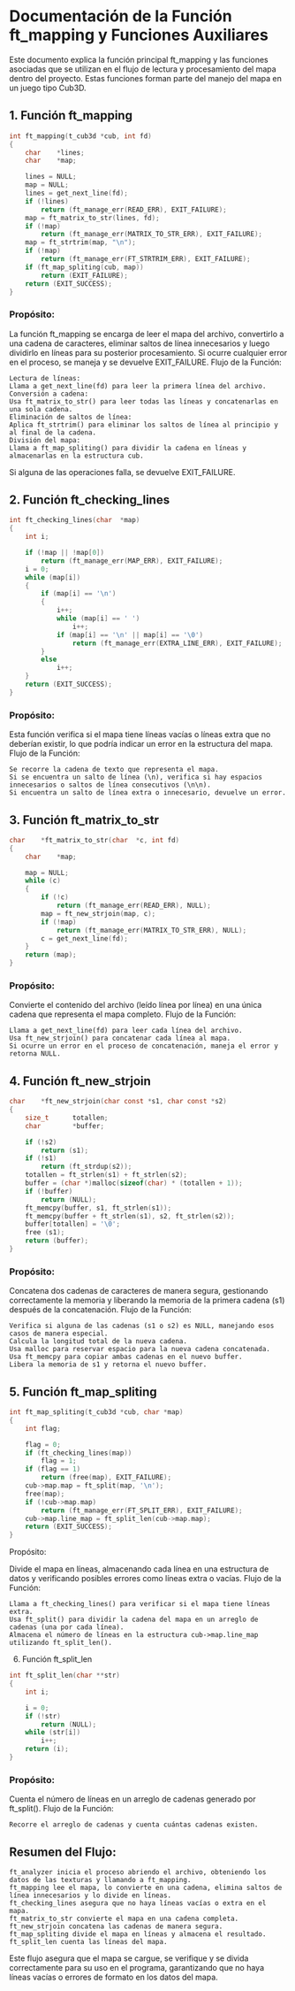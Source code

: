 # Documentación de la Función ft_mapping y Funciones Auxiliares

Este documento explica la función principal ft_mapping y las funciones asociadas que se utilizan en el flujo de lectura y procesamiento del mapa dentro del proyecto. Estas funciones forman parte del manejo del mapa en un juego tipo Cub3D.
## 1. Función ft_mapping
```c
int	ft_mapping(t_cub3d *cub, int fd)
{
	char	*lines;
	char	*map;

	lines = NULL;
	map = NULL;
	lines = get_next_line(fd);
	if (!lines)
		return (ft_manage_err(READ_ERR), EXIT_FAILURE);
	map = ft_matrix_to_str(lines, fd);
	if (!map)
		return (ft_manage_err(MATRIX_TO_STR_ERR), EXIT_FAILURE);
	map = ft_strtrim(map, "\n");
	if (!map)
		return (ft_manage_err(FT_STRTRIM_ERR), EXIT_FAILURE);
	if (ft_map_spliting(cub, map))
		return (EXIT_FAILURE);
	return (EXIT_SUCCESS);
}
```
### Propósito:

La función ft_mapping se encarga de leer el mapa del archivo, convertirlo a una cadena de caracteres, eliminar saltos de línea innecesarios y luego dividirlo en líneas para su posterior procesamiento. Si ocurre cualquier error en el proceso, se maneja y se devuelve EXIT_FAILURE.
Flujo de la Función:

    Lectura de líneas:
    Llama a get_next_line(fd) para leer la primera línea del archivo.
    Conversión a cadena:
    Usa ft_matrix_to_str() para leer todas las líneas y concatenarlas en una sola cadena.
    Eliminación de saltos de línea:
    Aplica ft_strtrim() para eliminar los saltos de línea al principio y al final de la cadena.
    División del mapa:
    Llama a ft_map_spliting() para dividir la cadena en líneas y almacenarlas en la estructura cub.

Si alguna de las operaciones falla, se devuelve EXIT_FAILURE.

## 2. Función ft_checking_lines
```c
int	ft_checking_lines(char	*map)
{
	int	i;

	if (!map || !map[0])
		return (ft_manage_err(MAP_ERR), EXIT_FAILURE);
	i = 0;
	while (map[i])
	{
		if (map[i] == '\n')
		{
			i++;
			while (map[i] == ' ')
				i++;
			if (map[i] == '\n' || map[i] == '\0')
				return (ft_manage_err(EXTRA_LINE_ERR), EXIT_FAILURE);
		}
		else
			i++;
	}
	return (EXIT_SUCCESS);
}
```
### Propósito:

Esta función verifica si el mapa tiene líneas vacías o líneas extra que no deberían existir, lo que podría indicar un error en la estructura del mapa.
Flujo de la Función:

    Se recorre la cadena de texto que representa el mapa.
    Si se encuentra un salto de línea (\n), verifica si hay espacios innecesarios o saltos de línea consecutivos (\n\n).
    Si encuentra un salto de línea extra o innecesario, devuelve un error.

## 3. Función ft_matrix_to_str
```c
char	*ft_matrix_to_str(char	*c, int fd)
{
	char	*map;

	map = NULL;
	while (c)
	{
		if (!c)
			return (ft_manage_err(READ_ERR), NULL);
		map = ft_new_strjoin(map, c);
		if (!map)
			return (ft_manage_err(MATRIX_TO_STR_ERR), NULL);
		c = get_next_line(fd);
	}
	return (map);
}
```
### Propósito:

Convierte el contenido del archivo (leído línea por línea) en una única cadena que representa el mapa completo.
Flujo de la Función:

    Llama a get_next_line(fd) para leer cada línea del archivo.
    Usa ft_new_strjoin() para concatenar cada línea al mapa.
    Si ocurre un error en el proceso de concatenación, maneja el error y retorna NULL.

## 4. Función ft_new_strjoin

```c
char	*ft_new_strjoin(char const *s1, char const *s2)
{
	size_t		totallen;
	char		*buffer;

    if (!s2)
        return (s1);
    if (!s1)
        return (ft_strdup(s2));
	totallen = ft_strlen(s1) + ft_strlen(s2);
	buffer = (char *)malloc(sizeof(char) * (totallen + 1));
	if (!buffer)
		return (NULL);
	ft_memcpy(buffer, s1, ft_strlen(s1));
    ft_memcpy(buffer + ft_strlen(s1), s2, ft_strlen(s2));
	buffer[totallen] = '\0';
    free (s1);
	return (buffer);
}
```

### Propósito:

Concatena dos cadenas de caracteres de manera segura, gestionando correctamente la memoria y liberando la memoria de la primera cadena (s1) después de la concatenación.
Flujo de la Función:

    Verifica si alguna de las cadenas (s1 o s2) es NULL, manejando esos casos de manera especial.
    Calcula la longitud total de la nueva cadena.
    Usa malloc para reservar espacio para la nueva cadena concatenada.
    Usa ft_memcpy para copiar ambas cadenas en el nuevo buffer.
    Libera la memoria de s1 y retorna el nuevo buffer.

## 5. Función ft_map_spliting

```c
int ft_map_spliting(t_cub3d *cub, char *map)
{
    int flag;

    flag = 0;
    if (ft_checking_lines(map))
        flag = 1;
    if (flag == 1)
        return (free(map), EXIT_FAILURE);
    cub->map.map = ft_split(map, '\n');
    free(map);
    if (!cub->map.map)
        return (ft_manage_err(FT_SPLIT_ERR), EXIT_FAILURE);
    cub->map.line_map = ft_split_len(cub->map.map);
    return (EXIT_SUCCESS);
}
```

Propósito:

Divide el mapa en líneas, almacenando cada línea en una estructura de datos y verificando posibles errores como líneas extra o vacías.
Flujo de la Función:

    Llama a ft_checking_lines() para verificar si el mapa tiene líneas extra.
    Usa ft_split() para dividir la cadena del mapa en un arreglo de cadenas (una por cada línea).
    Almacena el número de líneas en la estructura cub->map.line_map utilizando ft_split_len().

6. Función ft_split_len

```c
int ft_split_len(char **str)
{
    int i;

    i = 0;
    if (!str)
        return (NULL);
    while (str[i])
        i++;
    return (i);
}
```
### Propósito:

Cuenta el número de líneas en un arreglo de cadenas generado por ft_split().
Flujo de la Función:

    Recorre el arreglo de cadenas y cuenta cuántas cadenas existen.

## Resumen del Flujo:

    ft_analyzer inicia el proceso abriendo el archivo, obteniendo los datos de las texturas y llamando a ft_mapping.
    ft_mapping lee el mapa, lo convierte en una cadena, elimina saltos de línea innecesarios y lo divide en líneas.
    ft_checking_lines asegura que no haya líneas vacías o extra en el mapa.
    ft_matrix_to_str convierte el mapa en una cadena completa.
    ft_new_strjoin concatena las cadenas de manera segura.
    ft_map_spliting divide el mapa en líneas y almacena el resultado.
    ft_split_len cuenta las líneas del mapa.

Este flujo asegura que el mapa se cargue, se verifique y se divida correctamente para su uso en el programa, garantizando que no haya líneas vacías o errores de formato en los datos del mapa.